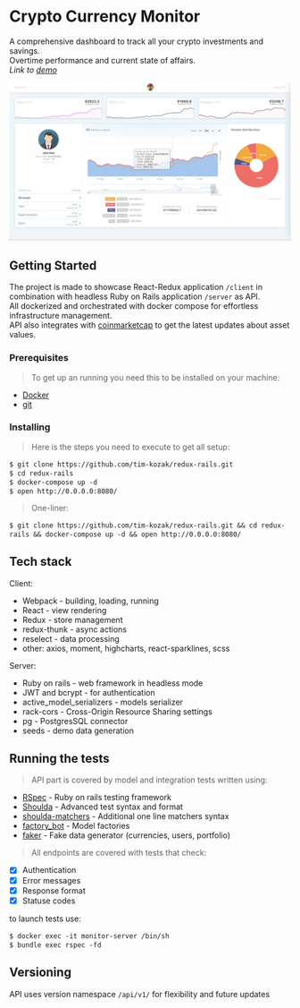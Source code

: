 # Crypto Currency Monitor

A comprehensive dashboard to track all your crypto investments and savings. <br/>
Overtime performance and current state of affairs.  
*Link to [demo]()*

![preview](client/sample.png)

## Getting Started

The project is made to showcase React-Redux application `/client` in combination with headless Ruby on Rails application `/server` as API. <br/>
All dockerized and orchestrated with docker compose for effortless infrastructure management.<br/>
API also integrates with [coinmarketcap](https://coinmarketcap.com/) to get the latest updates about asset values.

### Prerequisites

>To get up an running you need this to be installed on your machine:
* [Docker](https://www.docker.com/)
* [git](https://git-scm.com/)

### Installing

> Here is the steps you need to execute to get all setup:

```
$ git clone https://github.com/tim-kozak/redux-rails.git
$ cd redux-rails
$ docker-compose up -d
$ open http://0.0.0.0:8080/
```
> One-liner:
```
$ git clone https://github.com/tim-kozak/redux-rails.git && cd redux-rails && docker-compose up -d && open http://0.0.0.0:8080/
```

## Tech stack

Client:
* Webpack - building, loading, running
* React - view rendering
* Redux - store management
* redux-thunk - async actions
* reselect - data processing
* other: axios, moment, highcharts, react-sparklines, scss

Server:
* Ruby on rails - web framework in headless mode
* JWT and bcrypt - for authentication 
* active_model_serializers - models serializer
* rack-cors - Cross-Origin Resource Sharing settings
* pg - PostgresSQL connector
* seeds - demo data generation 

## Running the tests

>API part is covered by model and integration tests written using:
* [RSpec](https://rspec.info/) - Ruby on rails testing framework
* [Shoulda](https://github.com/thoughtbot/shoulda) - Advanced test syntax and format
* [shoulda-matchers](https://github.com/thoughtbot/shoulda-matchers) - Additional one line matchers syntax    
* [factory_bot](https://github.com/thoughtbot/factory_bot) - Model factories 
* [faker](https://github.com/faker-ruby/faker) - Fake data generator (currencies, users, portfolio)

>All endpoints are covered with tests that check:
- [x] Authentication
- [x] Error messages
- [x] Response format
- [x] Statuse codes 

to launch tests use:
```
$ docker exec -it monitor-server /bin/sh
$ bundle exec rspec -fd
```

## Versioning

API uses version namespace `/api/v1/` for flexibility and future updates

